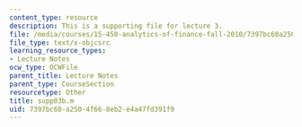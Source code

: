 ```yaml
---
content_type: resource
description: This is a supporting file for lecture 3.
file: /media/courses/15-450-analytics-of-finance-fall-2010/7397bc60a2504f668eb2e4a47fd391f9_supp03b.m
file_type: text/x-objcsrc
learning_resource_types:
- Lecture Notes
ocw_type: OCWFile
parent_title: Lecture Notes
parent_type: CourseSection
resourcetype: Other
title: supp03b.m
uid: 7397bc60-a250-4f66-8eb2-e4a47fd391f9
---
```

